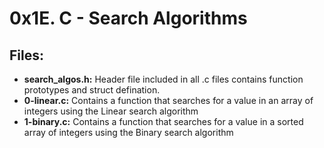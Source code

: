 # 0x1E. C - Search Algorithms
## Files:
- **search_algos.h:** Header file included in all .c files contains function prototypes and struct defination.
- **0-linear.c:** Contains a function that searches for a value in an array of integers using the Linear search algorithm
- **1-binary.c:** Contains a function that searches for a value in a sorted array of integers using the Binary search algorithm

